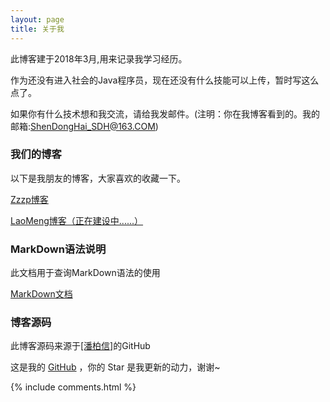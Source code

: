 ```yaml
---
layout: page
title: 关于我 
---
```


此博客建于2018年3月,用来记录我学习经历。
<p>

作为还没有进入社会的Java程序员，现在还没有什么技能可以上传，暂时写这么点了。

<p>

如果你有什么技术想和我交流，请给我发邮件。(注明：你在我博客看到的。我的邮箱:ShenDongHai_SDH@163.COM)

<p>

<h3> 我们的博客 </h3>  

<p>

以下是我朋友的博客，大家喜欢的收藏一下。

<p>

<a target="_blank" href='http://www.idearfree.com/'>Zzzp博客</a>

<p>

<a target="_blank" href='http://www.mengfansong.com/'>LaoMeng博客（正在建设中......）</a>

<p> 

<h3> MarkDown语法说明 </h3>

<p>

此文档用于查询MarkDown语法的使用

<p>

<a target="_blank" href='https://www.appinn.com/markdown/index.html'>MarkDown文档</a>

<p>

<h3> 博客源码 </h3>

<p>

此博客源码来源于<a target="_blank" href='https://github.com/leopardpan/leopardpan.github.io'>[潘柏信]</a>的GitHub

<p>

这是我的 <a target="_blank" href='https://github.com/ssssdh/ssssdh.github.io/'>GitHub</a> ，你的 Star 是我更新的动力，谢谢~

<p> 

<p> 

<p> 


{% include comments.html %}

